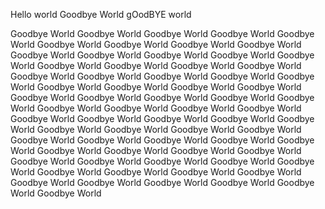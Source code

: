 Hello world
Goodbye World
gOodBYE world

Goodbye World
Goodbye World
Goodbye World
Goodbye World
Goodbye World
Goodbye World
Goodbye World
Goodbye World
Goodbye World
Goodbye World
Goodbye World
Goodbye World
Goodbye World
Goodbye World
Goodbye World
Goodbye World
Goodbye World
Goodbye World
Goodbye World
Goodbye World
Goodbye World
Goodbye World
Goodbye World
Goodbye World
Goodbye World
Goodbye World
Goodbye World
Goodbye World
Goodbye World
Goodbye World
Goodbye World
Goodbye World
Goodbye World
Goodbye World
Goodbye World
Goodbye World
Goodbye World
Goodbye World
Goodbye World
Goodbye World
Goodbye World
Goodbye World
Goodbye World
Goodbye World
Goodbye World
Goodbye World
Goodbye World
Goodbye World
Goodbye World
Goodbye World
Goodbye World
Goodbye World
Goodbye World
Goodbye World
Goodbye World
Goodbye World
Goodbye World
Goodbye World
Goodbye World
Goodbye World
Goodbye World
Goodbye World
Goodbye World
Goodbye World
Goodbye World
Goodbye World
Goodbye World
Goodbye World
Goodbye World
